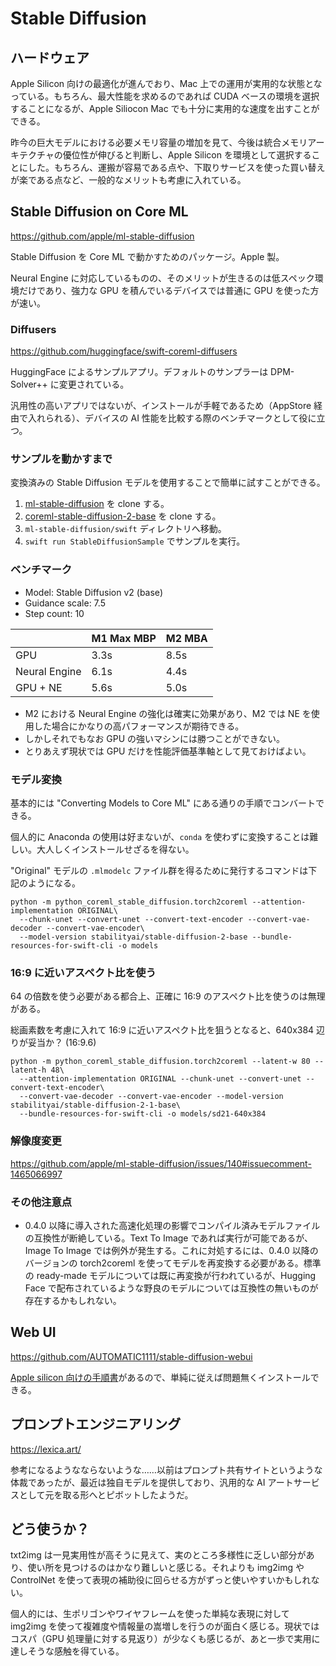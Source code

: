 # Stable Diffusion

## ハードウェア

Apple Silicon 向けの最適化が進んでおり、Mac 上での運用が実用的な状態となっている。もちろん、最大性能を求めるのであれば CUDA ベースの環境を選択することになるが、Apple Siliocon Mac でも十分に実用的な速度を出すことができる。

昨今の巨大モデルにおける必要メモリ容量の増加を見て、今後は統合メモリアーキテクチャの優位性が伸びると判断し、Apple Silicon を環境として選択することにした。もちろん、運搬が容易である点や、下取りサービスを使った買い替えが楽である点など、一般的なメリットも考慮に入れている。

## Stable Diffusion on Core ML

https://github.com/apple/ml-stable-diffusion

Stable Diffusion を Core ML で動かすためのパッケージ。Apple 製。

Neural Engine に対応しているものの、そのメリットが生きるのは低スペック環境だけであり、強力な GPU を積んでいるデバイスでは普通に GPU を使った方が速い。

### Diffusers

https://github.com/huggingface/swift-coreml-diffusers

HuggingFace によるサンプルアプリ。デフォルトのサンプラーは DPM-Solver++ に変更されている。

汎用性の高いアプリではないが、インストールが手軽であるため（AppStore 経由で入れられる）、デバイスの AI 性能を比較する際のベンチマークとして役に立つ。

### サンプルを動かすまで

変換済みの Stable Diffusion モデルを使用することで簡単に試すことができる。

1. [ml-stable-diffusion](https://github.com/apple/ml-stable-diffusion) を clone する。
2. [coreml-stable-diffusion-2-base](https://huggingface.co/apple/coreml-stable-diffusion-2-base) を clone する。
3. `ml-stable-diffusion/swift` ディレクトリへ移動。
4. `swift run StableDiffusionSample` でサンプルを実行。

### ベンチマーク

- Model: Stable Diffusion v2 (base)
- Guidance scale: 7.5
- Step count: 10

|               | M1 Max MBP | M2 MBA |
| ------------- | ---------- | ------ |
| GPU           |       3.3s |   8.5s |
| Neural Engine |       6.1s |   4.4s |
| GPU + NE      |       5.6s |   5.0s |

- M2 における Neural Engine の強化は確実に効果があり、M2 では NE を使用した場合にかなりの高パフォーマンスが期待できる。
- しかしそれでもなお GPU の強いマシンには勝つことができない。
- とりあえず現状では GPU だけを性能評価基準軸として見ておけばよい。

### モデル変換

基本的には "Converting Models to Core ML" にある通りの手順でコンバートできる。

個人的に Anaconda の使用は好まないが、`conda` を使わずに変換することは難しい。大人しくインストールせざるを得ない。

"Original" モデルの `.mlmodelc` ファイル群を得るために発行するコマンドは下記のようになる。

```
python -m python_coreml_stable_diffusion.torch2coreml --attention-implementation ORIGINAL\
  --chunk-unet --convert-unet --convert-text-encoder --convert-vae-decoder --convert-vae-encoder\
  --model-version stabilityai/stable-diffusion-2-base --bundle-resources-for-swift-cli -o models
```

### 16:9 に近いアスペクト比を使う

64 の倍数を使う必要がある都合上、正確に 16:9 のアスペクト比を使うのは無理がある。

総画素数を考慮に入れて 16:9 に近いアスペクト比を狙うとなると、640x384 辺りが妥当か？ (16:9.6)

```
python -m python_coreml_stable_diffusion.torch2coreml --latent-w 80 --latent-h 48\
  --attention-implementation ORIGINAL --chunk-unet --convert-unet --convert-text-encoder\
  --convert-vae-decoder --convert-vae-encoder --model-version stabilityai/stable-diffusion-2-1-base\
  --bundle-resources-for-swift-cli -o models/sd21-640x384
```

### 解像度変更

https://github.com/apple/ml-stable-diffusion/issues/140#issuecomment-1465066997

### その他注意点

- 0.4.0 以降に導入された高速化処理の影響でコンパイル済みモデルファイルの互換性が断絶している。Text To Image であれば実行が可能であるが、Image To Image では例外が発生する。これに対処するには、0.4.0 以降のバージョンの torch2coreml を使ってモデルを再変換する必要がある。標準の ready-made モデルについては既に再変換が行われているが、Hugging Face で配布されているような野良のモデルについては互換性の無いものが存在するかもしれない。

## Web UI

https://github.com/AUTOMATIC1111/stable-diffusion-webui

[Apple silicon 向けの手順書](https://github.com/AUTOMATIC1111/stable-diffusion-webui/wiki/Installation-on-Apple-Silicon)があるので、単純に従えば問題無くインストールできる。

## プロンプトエンジニアリング

https://lexica.art/

参考になるようなならないような……以前はプロンプト共有サイトというような体裁であったが、最近は独自モデルを提供しており、汎用的な AI アートサービスとして元を取る形へとピボットしたようだ。

## どう使うか？

txt2img は一見実用性が高そうに見えて、実のところ多様性に乏しい部分があり、使い所を見つけるのはかなり難しいと感じる。それよりも img2img や ControlNet を使って表現の補助役に回らせる方がずっと使いやすいかもしれない。

個人的には、生ポリゴンやワイヤフレームを使った単純な表現に対して img2img を使って複雑度や情報量の嵩増しを行うのが面白く感じる。現状ではコスパ（GPU 処理量に対する見返り）が少なくも感じるが、あと一歩で実用に達しそうな感触を得ている。
